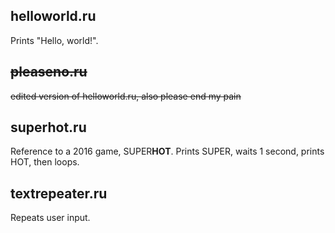 ## helloworld.ru
Prints "Hello, world!".

## ~~pleaseno.ru~~
~~edited version of helloworld.ru, also please end my pain~~

## superhot.ru
Reference to a 2016 game, SUPER**HOT**. Prints SUPER, waits 1 second, prints HOT, then loops.

## textrepeater.ru
Repeats user input.